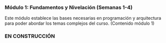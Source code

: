 ### **Módulo 1: Fundamentos y Nivelación (Semanas 1-4)**

Este módulo establece las bases necesarias en programación y arquitectura para poder abordar los temas complejos del curso. (Contenido módulo 1\)

### EN CONSTRUCCIÓN
